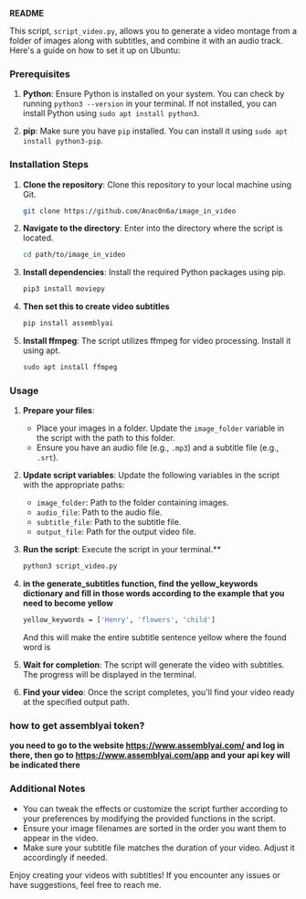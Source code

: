 **README**

This script, `script_video.py`, allows you to generate a video montage from a folder of images along with subtitles, and combine it with an audio track. Here's a guide on how to set it up on Ubuntu:

### Prerequisites
1. **Python**: Ensure Python is installed on your system. You can check by running `python3 --version` in your terminal. If not installed, you can install Python using `sudo apt install python3`.

2. **pip**: Make sure you have `pip` installed. You can install it using `sudo apt install python3-pip`.

### Installation Steps
1. **Clone the repository**: Clone this repository to your local machine using Git.
    ```bash
    git clone https://github.com/Anac0n6a/image_in_video
    ```

2. **Navigate to the directory**: Enter into the directory where the script is located.
    ```bash
    cd path/to/image_in_video
    ```

3. **Install dependencies**: Install the required Python packages using pip.
    ```bash
    pip3 install moviepy
    ```
4. **Then set this to create video subtitles**
    ```bash
    pip install assemblyai
    ```

5. **Install ffmpeg**: The script utilizes ffmpeg for video processing. Install it using apt.
    ```bash
    sudo apt install ffmpeg
    ```

### Usage
1. **Prepare your files**:
   - Place your images in a folder. Update the `image_folder` variable in the script with the path to this folder.
   - Ensure you have an audio file (e.g., `.mp3`) and a subtitle file (e.g., `.srt`).

2. **Update script variables**: Update the following variables in the script with the appropriate paths:
   - `image_folder`: Path to the folder containing images.
   - `audio_file`: Path to the audio file.
   - `subtitle_file`: Path to the subtitle file.
   - `output_file`: Path for the output video file.

3. **Run the script**: Execute the script in your terminal.**
    ```bash
    python3 script_video.py
    ```
4. **in the generate_subtitles function, find the yellow_keywords dictionary and fill in those words according to the example that you need to become yellow**
    ```bash
    yellow_keywords = ['Henry', 'flowers', 'child']
    ```
    And this will make the entire subtitle sentence yellow where the found word is

5. **Wait for completion**: The script will generate the video with subtitles. The progress will be displayed in the terminal.

6. **Find your video**: Once the script completes, you'll find your video ready at the specified output path.

### how to get assemblyai token?
**you need to go to the website https://www.assemblyai.com/ and log in there, then go to https://www.assemblyai.com/app and your api key will be indicated there**


### Additional Notes
- You can tweak the effects or customize the script further according to your preferences by modifying the provided functions in the script.
- Ensure your image filenames are sorted in the order you want them to appear in the video.
- Make sure your subtitle file matches the duration of your video. Adjust it accordingly if needed.
  
Enjoy creating your videos with subtitles! If you encounter any issues or have suggestions, feel free to reach me.
